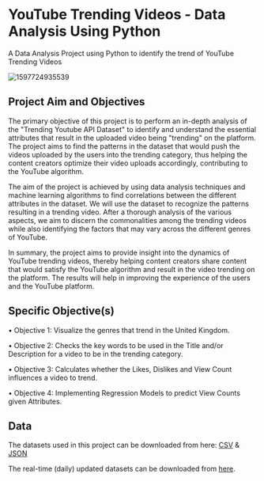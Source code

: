 # YouTube Trending Videos - Data Analysis Using Python
A Data Analysis Project using Python to identify the trend of YouTube Trending Videos

![1597724935539](https://github.com/its-imthiyas/YouTube_Trending_Videos-Data-Analysis-Using-Python/assets/84977554/6071a4d9-3956-4f54-871d-db73269fc5d7)

## Project Aim and Objectives
The primary objective of this project is to perform an in-depth analysis of the "Trending Youtube API Dataset" to identify and understand the essential attributes that result in the uploaded video being "trending" on the platform. The project aims to find the patterns in the dataset that would push the videos uploaded by the users into the trending category, thus helping the content creators optimize their video uploads accordingly, contributing to the YouTube algorithm.

The aim of the project is achieved by using data analysis techniques and machine learning algorithms to find correlations between the different attributes in the dataset. We will use the dataset to recognize the patterns resulting in a trending video. After a thorough analysis of the various aspects, we aim to discern the commonalities among the trending videos while also identifying the factors that may vary across the different genres of YouTube.

In summary, the project aims to provide insight into the dynamics of YouTube trending videos, thereby helping content creators share content that would satisfy the YouTube algorithm and result in the video trending on the platform. The results will help in improving the experience of the users and the YouTube platform.

## Specific Objective(s)
• Objective 1: Visualize the genres that trend in the United Kingdom.

• Objective 2: Checks the key words to be used in the Title and/or Description for a video to be in the trending category.

• Objective 3: Calculates whether the Likes, Dislikes and View Count influences a video to trend.

• Objective 4: Implementing Regression Models to predict View Counts given Attributes.

## Data
The datasets used in this project can be downloaded from here: [CSV](https://drive.google.com/file/d/1Oo5Ho4oLU4cLumrZ0tcJcUQpH0kmE248/view?usp=share_link) & [JSON](https://drive.google.com/file/d/1xo2UA1aBRfY11YhgaRC68fvTnBE347Rt/view?usp=share_link)

The real-time (daily) updated datasets can be downloaded from [here](https://www.kaggle.com/datasets/rsrishav/youtube-trending-video-dataset/versions/1212).
